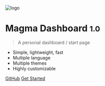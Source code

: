 ![logo](https://i.imgur.com/K4sSC3X.png)

# Magma Dashboard <small>1.0</small>

> A personal dashboard / start page

- Simple, lightweight, fast
- Multiple language
- Multiple themes
- Highly customizable

[GitHub](https://github.com/help-14/magma)
[Get Started](/getting-started)